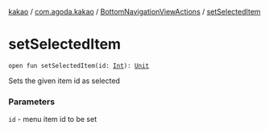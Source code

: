 [kakao](../../index.md) / [com.agoda.kakao](../index.md) / [BottomNavigationViewActions](index.md) / [setSelectedItem](.)

# setSelectedItem

`open fun setSelectedItem(id: `[`Int`](https://kotlinlang.org/api/latest/jvm/stdlib/kotlin/-int/index.html)`): `[`Unit`](https://kotlinlang.org/api/latest/jvm/stdlib/kotlin/-unit/index.html)

Sets the given item id as selected

### Parameters

`id` - menu item id to be set